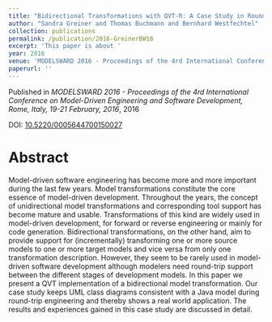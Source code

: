 ```yaml
---
title: "Bidirectional Transformations with QVT-R: A Case Study in Round-trip Engineering UML Class Models and Java Source Code"
author: "Sandra Greiner and Thomas Buchmann and Bernhard Westfechtel"
collection: publications
permalink: /publication/2016-GreinerBW16
excerpt: 'This paper is about '
year: 2016
venue: 'MODELSWARD 2016 - Proceedings of the 4rd International Conference on Model-Driven Engineering and Software Development, Rome, Italy, 19-21 February, 2016'
paperurl: ''
---
```


Published in *MODELSWARD 2016 - Proceedings of the 4rd International Conference on Model-Driven Engineering and Software Development, Rome, Italy, 19-21 February, 2016*, 2016

DOI: [10.5220/0005644700150027](https://doi.org/10.5220/0005644700150027)

Abstract
=====

Model-driven software engineering has become more and more important during the last few years.  Model transformations constitute the core essence of model-driven development.  Throughout the years, the concept of unidirectional model transformations and corresponding tool support has become mature and usable. Transformations of this kind are widely used in model-driven development, for forward or reverse engineering or mainly for code generation. Bidirectional transformations, on the other hand, aim to provide support for (incrementally) transforming one or more source models to one or more target models and vice versa from only one transformation description.  However, they seem to be rarely used in model-driven software development although modelers need round-trip support between the different stages of development models. In this paper we present a QVT implementation of a bidirectional model transformation. Our case study keeps UML class diagrams consistent with a Java model during round-trip engineering and thereby shows a real world application. The results and experiences gained in this case study are discussed in detail.